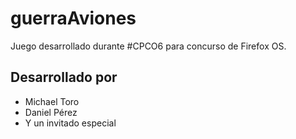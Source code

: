 guerraAviones
==
Juego desarrollado durante #CPCO6 para concurso de Firefox OS.

Desarrollado por
--
- Michael Toro
- Daniel Pérez
- Y un invitado especial
